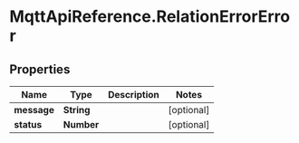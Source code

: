 # MqttApiReference.RelationErrorError

## Properties

Name | Type | Description | Notes
------------ | ------------- | ------------- | -------------
**message** | **String** |  | [optional] 
**status** | **Number** |  | [optional] 


